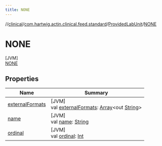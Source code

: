 ```yaml
---
title: NONE
---
```

//[clinical](../../../../index.html)/[com.hartwig.actin.clinical.feed.standard](../../index.html)/[ProvidedLabUnit](../index.html)/[NONE](index.html)



# NONE



[JVM]\
[NONE](index.html)



## Properties


| Name | Summary |
|---|---|
| [externalFormats](../external-formats.html) | [JVM]<br>val [externalFormats](../external-formats.html): [Array](https://kotlinlang.org/api/latest/jvm/stdlib/kotlin/-array/index.html)&lt;out [String](https://kotlinlang.org/api/latest/jvm/stdlib/kotlin/-string/index.html)&gt; |
| [name](index.html#-372974862%2FProperties%2F1757943785) | [JVM]<br>val [name](index.html#-372974862%2FProperties%2F1757943785): [String](https://kotlinlang.org/api/latest/jvm/stdlib/kotlin/-string/index.html) |
| [ordinal](index.html#-739389684%2FProperties%2F1757943785) | [JVM]<br>val [ordinal](index.html#-739389684%2FProperties%2F1757943785): [Int](https://kotlinlang.org/api/latest/jvm/stdlib/kotlin/-int/index.html) |

